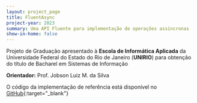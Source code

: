 ```yaml
---
layout: project_page
title: FluentAsync
project-year: 2023
summary: Uma API Fluente para implementação de operações assíncronas
show-in-home: false
---
```

Projeto de Graduação apresentado à **Escola de Informática Aplicada** da Universidade Federal do Estado do Rio de Janeiro (**UNIRIO**) para obtenção do título de Bacharel em Sistemas de Informação

**Orientador:** Prof. Jobson Luiz M. da Silva

O código da implementação de referência está disponível no [GitHub](https://github.com/mateusbandeiraa/FluentAsync){:target="_blank"}